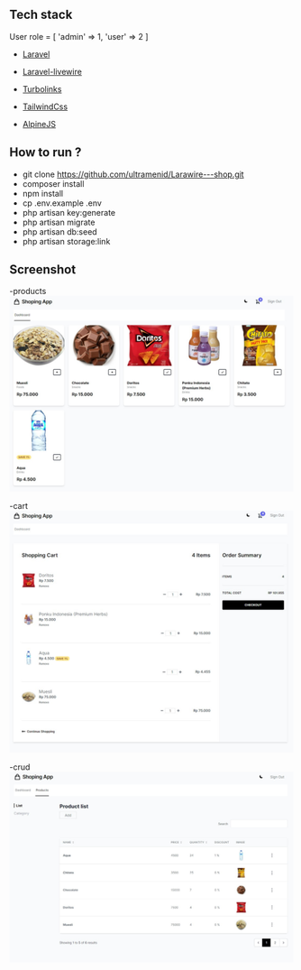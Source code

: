 

## Tech stack


 User role = [
  'admin' => 1,
  'user' => 2
 ]
  

- [Laravel](https://laravel.com/)

- [Laravel-livewire](https://laravel-livewire.com/)

- [Turbolinks](https://github.com/turbolinks/turbolinks)

- [TailwindCss](https://tailwindcss.com/)

- [AlpineJS](https://github.com/alpinejs/alpine)

  

## How to run ?
 - git clone https://github.com/ultramenid/Larawire---shop.git
 - composer install
 - npm install
 - cp .env.example .env 
 - php artisan key:generate
 - php artisan migrate
 - php artisan db:seed
 - php artisan storage:link


## Screenshot

-products
![Screenshot](Screenshot_1.jpg)

-cart
![Screenshot](Screenshot_4.jpg)

-crud
![Screenshot](Screenshot_2.jpg)

